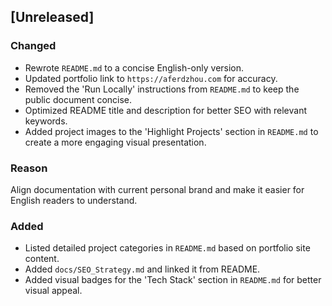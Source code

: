 ## [Unreleased]

### Changed
- Rewrote `README.md` to a concise English-only version.
- Updated portfolio link to `https://aferdzhou.com` for accuracy.
- Removed the 'Run Locally' instructions from `README.md` to keep the public document concise.
- Optimized README title and description for better SEO with relevant keywords.
- Added project images to the 'Highlight Projects' section in `README.md` to create a more engaging visual presentation.

### Reason
Align documentation with current personal brand and make it easier for English readers to understand.

### Added
- Listed detailed project categories in `README.md` based on portfolio site content.
- Added `docs/SEO_Strategy.md` and linked it from README.
- Added visual badges for the 'Tech Stack' section in `README.md` for better visual appeal.
